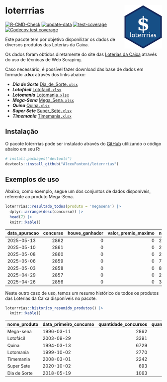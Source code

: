 
<!-- README.md is generated from README.Rmd. Please edit that file -->

# loterrrias <img src="man/figures/logo.png" align="right" height="139" />

<!-- badges: start -->

[![R-CMD-Check](https://github.com/AlceuPantoni/loterrrias/actions/workflows/R-CMD-check.yaml/badge.svg?branch=main)](https://github.com/AlceuPantoni/loterrrias/actions/workflows/R-CMD-check.yaml)
[![update-data](https://github.com/AlceuPantoni/loterrrias/actions/workflows/update-data.yaml/badge.svg)](https://github.com/AlceuPantoni/loterrrias/actions/workflows/update-data.yaml)
[![test-coverage](https://github.com/AlceuPantoni/loterrrias/actions/workflows/test-coverage.yaml/badge.svg?branch=main)](https://github.com/AlceuPantoni/loterrrias/actions/workflows/test-coverage.yaml)
[![Codecov test
coverage](https://codecov.io/gh/AlceuPantoni/loterrrias/branch/main/graph/badge.svg)](https://codecov.io/gh/AlceuPantoni/loterrrias?branch=main)
<!-- badges: end -->

Este pacote tem por objetivo disponilizar os dados de diversos produtos
das Loterias da Caixa.

Os dados foram obtidos diretamente do site das [Loterias da
Caixa](https://loterias.caixa.gov.br/Paginas/default.aspx) através do
uso de técnicas de Web Scraping.

Caso necessário, é possível fazer download das base de dados em formado
**.xlsx** através dos links abaixo:

- ***Dia de Sorte***
  [Dia_de_Sorte`.xlsx`](https://raw.githubusercontent.com/AlceuPantoni/loterrrias/main/data-raw/resultados_diadesorte.xlsx)
- ***Lotofácil***
  [Lotofacil`.xlsx`](https://raw.githubusercontent.com/AlceuPantoni/loterrrias/main/data-raw/resultados_lotofacil.xlsx)
- ***Lotomania***
  [Lotomania`.xlsx`](https://raw.githubusercontent.com/AlceuPantoni/loterrrias/main/data-raw/resultados_lotomania.xlsx)
- ***Mega-Sena***
  [Mega_Sena`.xlsx`](https://raw.githubusercontent.com/AlceuPantoni/loterrrias/main/data-raw/resultados_megasena.xlsx)
- ***Quina***
  [Quina`.xlsx`](https://raw.githubusercontent.com/AlceuPantoni/loterrrias/main/data-raw/resultados_quina.xlsx)
- ***Super Sete***
  [Super_Sete`.xlsx`](https://raw.githubusercontent.com/AlceuPantoni/loterrrias/main/data-raw/resultados_supersete.xlsx)
- ***Timemania***
  [Timemania`.xlsx`](https://raw.githubusercontent.com/AlceuPantoni/loterrrias/main/data-raw/resultados_timemania.xlsx)

## Instalação

O pacote loterrrias pode ser instalado através do
[GitHub](https://github.com/) utilizando o código abaixo em seu R:

``` r
# install.packages("devtools")
devtools::install_github("AlceuPantoni/loterrrias")
```

## Exemplos de uso

Abaixo, como exemplo, segue um dos conjuntos de dados disponíveis,
referente ao produto Mega-Sena.

``` r
loterrrias::resultado_todos(produto = 'megasena') |> 
  dplyr::arrange(desc(concurso)) |> 
  head(7) |> 
  knitr::kable()
```

| data_apuracao | concurso | houve_ganhador | valor_premio_maximo | numeros_sorteados | num_1 | num_2 | num_3 | num_4 | num_5 | num_6 |
|:--------------|---------:|---------------:|--------------------:|:------------------|------:|------:|------:|------:|------:|------:|
| 2025-05-13    |     2862 |              0 |                   0 | 2;4;14;18;22;44   |     2 |     4 |    14 |    18 |    22 |    44 |
| 2025-05-10    |     2861 |              0 |                   0 | 2;21;27;46;51;53  |     2 |    21 |    27 |    46 |    51 |    53 |
| 2025-05-08    |     2860 |              0 |                   0 | 2;5;17;24;38;57   |     2 |     5 |    17 |    24 |    38 |    57 |
| 2025-05-06    |     2859 |              0 |                   0 | 7;8;15;17;20;51   |     7 |     8 |    15 |    17 |    20 |    51 |
| 2025-05-03    |     2858 |              0 |                   0 | 8;18;27;28;48;52  |     8 |    18 |    27 |    28 |    48 |    52 |
| 2025-04-29    |     2857 |              0 |                   0 | 2;18;28;38;41;50  |     2 |    18 |    28 |    38 |    41 |    50 |
| 2025-04-26    |     2856 |              0 |                   0 | 3;5;10;27;38;48   |     3 |     5 |    10 |    27 |    38 |    48 |

Neste outro caso de uso, temos um resumo histórico de todos os produtos
das Loterias da Caixa disponíveis no pacote.

``` r
loterrrias::historico_resumido_produtos() |> 
  knitr::kable()
```

| nome_produto | data_primeiro_concurso | quantidade_concursos | quantidade_concursos_com_ganhador | percentual_com_ganhador | media_premiacao | maior_premio | menor_premio | total_dezenas_sorteadas | numero_mais_sorteado | numero_menos_sorteado |
|:-------------|:-----------------------|---------------------:|----------------------------------:|------------------------:|----------------:|-------------:|-------------:|------------------------:|---------------------:|----------------------:|
| Mega-sena    | 1996-03-11             |                 2862 |                               631 |                    0.22 |      25899799.9 |    289420865 |    348732.75 |                   17172 |                   10 |                    26 |
| Lotofácil    | 2003-09-29             |                 3391 |                              3000 |                    0.88 |        965174.1 |      8252873 |     10712.22 |                   50865 |                   20 |                    16 |
| Quina        | 1994-03-13             |                 6729 |                              2591 |                    0.39 |       3548700.4 |    579215957 |     14230.37 |                   33645 |                    4 |                    47 |
| Lotomania    | 1999-10-02             |                 2770 |                               694 |                    0.25 |       2517249.1 |     37261930 |    109348.66 |                   55400 |                   47 |                    96 |
| Timemania    | 2008-03-01             |                 2242 |                                78 |                    0.03 |      25486153.3 |    818652938 |    164711.44 |                   15694 |                   20 |                    53 |
| Super Sete   | 2020-10-02             |                  693 |                                29 |                    0.04 |       3086601.8 |     10146164 |    124747.77 |                    4851 |                    7 |                     1 |
| Dia de Sorte | 2018-05-19             |                 1063 |                               330 |                    0.31 |        819786.3 |      4872572 |     59101.35 |                    7441 |                   10 |                     1 |
